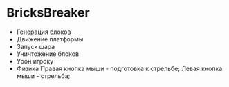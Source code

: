 # BricksBreaker
- Генерация блоков
- Движение платформы
- Запуск шара
- Уничтожение блоков
- Урон игроку
- Физика
Правая кнопка мыши - подготовка к стрельбе;
Левая кнопка мыши - стрельба;
